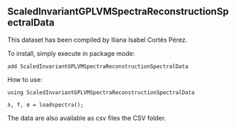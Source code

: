 ## ScaledInvariantGPLVMSpectraReconstructionSpectralData


This dataset has been compiled by Iliana Isabel Cortés Pérez.

To install, simply execute in package mode:
```
add ScaledInvariantGPLVMSpectraReconstructionSpectralData
```

How to use:
```
using ScaledInvariantGPLVMSpectraReconstructionSpectralData

λ, f, σ = loadspectra();
```

The data are also available as csv files the CSV folder.
